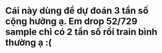 # Cái này dùng để dự đoán 3 tần số cộng hưởng ạ. Em drop 52/729 sample chỉ có 2 tần số rồi train bình thường ạ :(
